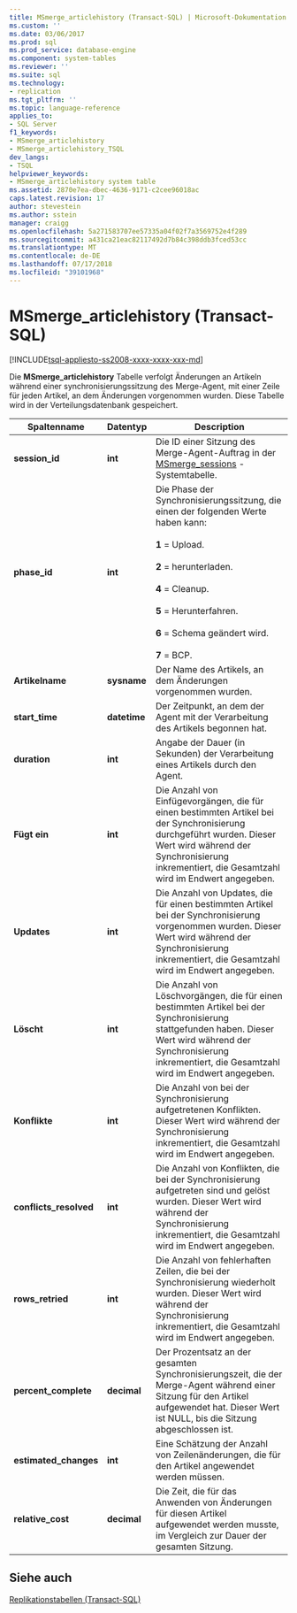 ```yaml
---
title: MSmerge_articlehistory (Transact-SQL) | Microsoft-Dokumentation
ms.custom: ''
ms.date: 03/06/2017
ms.prod: sql
ms.prod_service: database-engine
ms.component: system-tables
ms.reviewer: ''
ms.suite: sql
ms.technology:
- replication
ms.tgt_pltfrm: ''
ms.topic: language-reference
applies_to:
- SQL Server
f1_keywords:
- MSmerge_articlehistory
- MSmerge_articlehistory_TSQL
dev_langs:
- TSQL
helpviewer_keywords:
- MSmerge_articlehistory system table
ms.assetid: 2870e7ea-dbec-4636-9171-c2cee96018ac
caps.latest.revision: 17
author: stevestein
ms.author: sstein
manager: craigg
ms.openlocfilehash: 5a271583707ee57335a04f02f7a3569752e4f289
ms.sourcegitcommit: a431ca21eac82117492d7b84c398ddb3fced53cc
ms.translationtype: MT
ms.contentlocale: de-DE
ms.lasthandoff: 07/17/2018
ms.locfileid: "39101968"
---
```

# <a name="msmergearticlehistory-transact-sql"></a>MSmerge_articlehistory (Transact-SQL)
[!INCLUDE[tsql-appliesto-ss2008-xxxx-xxxx-xxx-md](../../includes/tsql-appliesto-ss2008-xxxx-xxxx-xxx-md.md)]

  Die **MSmerge_articlehistory** Tabelle verfolgt Änderungen an Artikeln während einer synchronisierungssitzung des Merge-Agent, mit einer Zeile für jeden Artikel, an dem Änderungen vorgenommen wurden. Diese Tabelle wird in der Verteilungsdatenbank gespeichert.  
  
|Spaltenname|Datentyp|Description|  
|-----------------|---------------|-----------------|  
|**session_id**|**int**|Die ID einer Sitzung des Merge-Agent-Auftrag in der [MSmerge_sessions](../../relational-databases/system-tables/msmerge-sessions-transact-sql.md) -Systemtabelle.|  
|**phase_id**|**int**|Die Phase der Synchronisierungssitzung, die einen der folgenden Werte haben kann:<br /><br /> **1** = Upload.<br /><br /> **2** = herunterladen.<br /><br /> **4** = Cleanup.<br /><br /> **5** = Herunterfahren.<br /><br /> **6** = Schema geändert wird.<br /><br /> **7** = BCP.|  
|**Artikelname**|**sysname**|Der Name des Artikels, an dem Änderungen vorgenommen wurden.|  
|**start_time**|**datetime**|Der Zeitpunkt, an dem der Agent mit der Verarbeitung des Artikels begonnen hat.|  
|**duration**|**int**|Angabe der Dauer (in Sekunden) der Verarbeitung eines Artikels durch den Agent.|  
|**Fügt ein**|**int**|Die Anzahl von Einfügevorgängen, die für einen bestimmten Artikel bei der Synchronisierung durchgeführt wurden. Dieser Wert wird während der Synchronisierung inkrementiert, die Gesamtzahl wird im Endwert angegeben.|  
|**Updates**|**int**|Die Anzahl von Updates, die für einen bestimmten Artikel bei der Synchronisierung vorgenommen wurden. Dieser Wert wird während der Synchronisierung inkrementiert, die Gesamtzahl wird im Endwert angegeben.|  
|**Löscht**|**int**|Die Anzahl von Löschvorgängen, die für einen bestimmten Artikel bei der Synchronisierung stattgefunden haben. Dieser Wert wird während der Synchronisierung inkrementiert, die Gesamtzahl wird im Endwert angegeben.|  
|**Konflikte**|**int**|Die Anzahl von bei der Synchronisierung aufgetretenen Konflikten. Dieser Wert wird während der Synchronisierung inkrementiert, die Gesamtzahl wird im Endwert angegeben.|  
|**conflicts_resolved**|**int**|Die Anzahl von Konflikten, die bei der Synchronisierung aufgetreten sind und gelöst wurden. Dieser Wert wird während der Synchronisierung inkrementiert, die Gesamtzahl wird im Endwert angegeben.|  
|**rows_retried**|**int**|Die Anzahl von fehlerhaften Zeilen, die bei der Synchronisierung wiederholt wurden. Dieser Wert wird während der Synchronisierung inkrementiert, die Gesamtzahl wird im Endwert angegeben.|  
|**percent_complete**|**decimal**|Der Prozentsatz an der gesamten Synchronisierungszeit, die der Merge-Agent während einer Sitzung für den Artikel aufgewendet hat. Dieser Wert ist NULL, bis die Sitzung abgeschlossen ist.|  
|**estimated_changes**|**int**|Eine Schätzung der Anzahl von Zeilenänderungen, die für den Artikel angewendet werden müssen.|  
|**relative_cost**|**decimal**|Die Zeit, die für das Anwenden von Änderungen für diesen Artikel aufgewendet werden musste, im Vergleich zur Dauer der gesamten Sitzung.|  
  
## <a name="see-also"></a>Siehe auch  
 [Replikationstabellen &#40;Transact-SQL&#41;](../../relational-databases/system-tables/replication-tables-transact-sql.md)  
  
  
